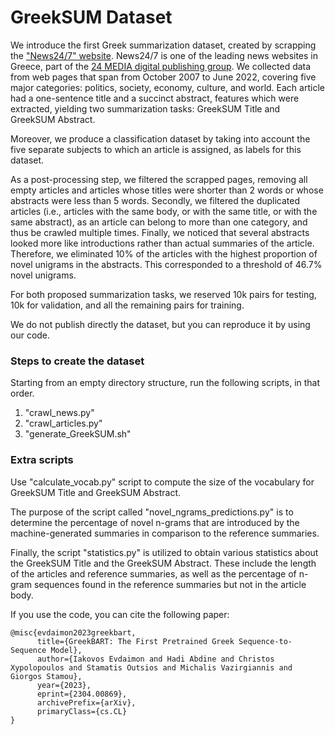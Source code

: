 # GreekSUM Dataset

We introduce the first Greek summarization dataset, created by scrapping the ["News24/7" website](https://www.news247.gr/). News24/7 is one of the leading news websites in Greece, part of the [24 MEDIA digital publishing group](https://www.24media.gr/). We collected data from web pages that span from October 2007 to June 2022, covering five major categories: politics, society, economy, culture, and world. Each article had a one-sentence title and a succinct abstract, features which were extracted, yielding two summarization tasks: GreekSUM Title and GreekSUM Abstract. </br>

Moreover, we produce a classification dataset by taking into account the five separate subjects to which an article is assigned, as labels for this dataset. </br>


As a post-processing step, we filtered the scrapped pages, removing all empty articles and articles whose titles were shorter than 2 words or whose abstracts were less than 5 words. Secondly, we filtered the duplicated articles (i.e., articles with the same body, or with the same title, or with the same abstract), as an article can belong to more than one category, and thus be crawled multiple times. Finally, we noticed that several abstracts looked more like introductions rather than actual summaries of the article. Therefore, we eliminated 10% of the articles with the highest proportion of novel unigrams in the abstracts. This corresponded to a threshold of 46.7% novel unigrams. </br>

For both proposed summarization tasks, we reserved 10k pairs for testing, 10k for validation, and all the remaining pairs for training. </br>


We do not publish directly the dataset, but you can reproduce it by using our code. </br>


### Steps to create the dataset
Starting from an empty directory structure, run the following scripts, in that order.
1. "crawl_news.py"
1. "crawl_articles.py"
1. "generate_GreekSUM.sh"

### Extra scripts

Use "calculate_vocab.py" script to compute the size of the vocabulary for GreekSUM Title and GreekSUM Abstract. </br>

The purpose of the script called "novel_ngrams_predictions.py" is to determine the percentage of novel n-grams that are introduced by the machine-generated summaries in comparison to the reference summaries. </br>

Finally, the script "statistics.py" is utilized to obtain various statistics about the GreekSUM Title and the GreekSUM Abstract. These include the length of the articles and reference summaries, as well as the percentage of n-gram sequences found in the reference summaries but not in the article body.


If you use the code, you can cite the following paper:

```
@misc{evdaimon2023greekbart,
      title={GreekBART: The First Pretrained Greek Sequence-to-Sequence Model}, 
      author={Iakovos Evdaimon and Hadi Abdine and Christos Xypolopoulos and Stamatis Outsios and Michalis Vazirgiannis and Giorgos Stamou},
      year={2023},
      eprint={2304.00869},
      archivePrefix={arXiv},
      primaryClass={cs.CL}
}
```
